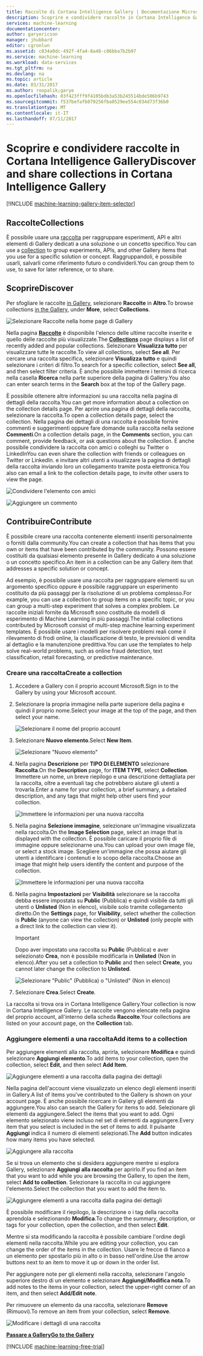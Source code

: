 ```yaml
---
title: Raccolte di Cortana Intelligence Gallery | Documentazione Microsoft
description: Scoprire e condividere raccolte in Cortana Intelligence Gallery.
services: machine-learning
documentationcenter: 
author: garyericson
manager: jhubbard
editor: cgronlun
ms.assetid: c834a0dc-492f-4fa4-8a48-c86bba7b2b97
ms.service: machine-learning
ms.workload: data-services
ms.tgt_pltfrm: na
ms.devlang: na
ms.topic: article
ms.date: 03/31/2017
ms.author: roopalik;garye
ms.openlocfilehash: 03f423fff9f4105bdb3a53b245514bde506b9743
ms.sourcegitcommit: f537befafb079256fba0529ee554c034d73f36b0
ms.translationtype: MT
ms.contentlocale: it-IT
ms.lasthandoff: 07/11/2017
---
```

# <a name="discover-and-share-collections-in-cortana-intelligence-gallery"></a><span data-ttu-id="32ffc-103">Scoprire e condividere raccolte in Cortana Intelligence Gallery</span><span class="sxs-lookup"><span data-stu-id="32ffc-103">Discover and share collections in Cortana Intelligence Gallery</span></span>
[!INCLUDE [machine-learning-gallery-item-selector](../../includes/machine-learning-gallery-item-selector.md)]

## <a name="collections"></a><span data-ttu-id="32ffc-104">Raccolte</span><span class="sxs-lookup"><span data-stu-id="32ffc-104">Collections</span></span>
<span data-ttu-id="32ffc-105">È possibile usare una [raccolta](https://gallery.cortanaintelligence.com/collections) per raggruppare esperimenti, API e altri elementi di Gallery dedicati a una soluzione o un concetto specifico.</span><span class="sxs-lookup"><span data-stu-id="32ffc-105">You can use a [collection](https://gallery.cortanaintelligence.com/collections) to group experiments, APIs, and other Gallery items that you use for a specific solution or concept.</span></span> <span data-ttu-id="32ffc-106">Raggruppandoli, è possibile usarli, salvarli come riferimento futuro o condividerli.</span><span class="sxs-lookup"><span data-stu-id="32ffc-106">You can group them to use, to save for later reference, or to share.</span></span>

## <a name="discover"></a><span data-ttu-id="32ffc-107">Scoprire</span><span class="sxs-lookup"><span data-stu-id="32ffc-107">Discover</span></span>
<span data-ttu-id="32ffc-108">Per sfogliare le raccolte [in Gallery](http://gallery.cortanaintelligence.com), selezionare **Raccolte** in **Altro**.</span><span class="sxs-lookup"><span data-stu-id="32ffc-108">To browse collections [in the Gallery](http://gallery.cortanaintelligence.com), under **More**, select **Collections**.</span></span>

![Selezionare Raccolte nella home page di Gallery](media/machine-learning-gallery-collections/select-collections-in-gallery.png)

<span data-ttu-id="32ffc-110">Nella pagina **[Raccolte](https://gallery.cortanaintelligence.com/collections)** è disponibile l'elenco delle ultime raccolte inserite e quello delle raccolte più visualizzate.</span><span class="sxs-lookup"><span data-stu-id="32ffc-110">The **[Collections](https://gallery.cortanaintelligence.com/collections)** page displays a list of recently added and popular collections.</span></span> <span data-ttu-id="32ffc-111">Selezionare **Visualizza tutto** per visualizzare tutte le raccolte.</span><span class="sxs-lookup"><span data-stu-id="32ffc-111">To view all collections, select **See all**.</span></span> <span data-ttu-id="32ffc-112">Per cercare una raccolta specifica, selezionare **Visualizza tutto** e quindi selezionare i criteri di filtro.</span><span class="sxs-lookup"><span data-stu-id="32ffc-112">To search for a specific collection, select **See all**, and then select filter criteria.</span></span> <span data-ttu-id="32ffc-113">È anche possibile immettere i termini di ricerca nella casella **Ricerca** nella parte superiore della pagina di Gallery.</span><span class="sxs-lookup"><span data-stu-id="32ffc-113">You also can enter search terms in the **Search** box at the top of the Gallery page.</span></span>

<span data-ttu-id="32ffc-114">È possibile ottenere altre informazioni su una raccolta nella pagina di dettagli della raccolta.</span><span class="sxs-lookup"><span data-stu-id="32ffc-114">You can get more information about a collection on the collection details page.</span></span> <span data-ttu-id="32ffc-115">Per aprire una pagina di dettagli della raccolta, selezionare la raccolta.</span><span class="sxs-lookup"><span data-stu-id="32ffc-115">To open a collection details page, select the collection.</span></span> <span data-ttu-id="32ffc-116">Nella pagina dei dettagli di una raccolta è possibile fornire commenti e suggerimenti oppure fare domande sulla raccolta nella sezione **Commenti**.</span><span class="sxs-lookup"><span data-stu-id="32ffc-116">On a collection details page, in the **Comments** section, you can comment, provide feedback, or ask questions about the collection.</span></span> <span data-ttu-id="32ffc-117">È anche possibile condividere la raccolta con amici o colleghi su Twitter o LinkedIn</span><span class="sxs-lookup"><span data-stu-id="32ffc-117">You can even share the collection with friends or colleagues on Twitter or LinkedIn.</span></span> <span data-ttu-id="32ffc-118">e invitare altri utenti a visualizzare la pagina di dettagli della raccolta inviando loro un collegamento tramite posta elettronica.</span><span class="sxs-lookup"><span data-stu-id="32ffc-118">You also can email a link to the collection details page, to invite other users to view the page.</span></span>

![Condividere l'elemento con amici](media/machine-learning-gallery-how-to-use-contribute-publish/share-links.png)

![Aggiungere un commento](media/machine-learning-gallery-how-to-use-contribute-publish/comments.png)

## <a name="contribute"></a><span data-ttu-id="32ffc-121">Contribuire</span><span class="sxs-lookup"><span data-stu-id="32ffc-121">Contribute</span></span>
<span data-ttu-id="32ffc-122">È possibile creare una raccolta contenente elementi inseriti personalmente o forniti dalla community.</span><span class="sxs-lookup"><span data-stu-id="32ffc-122">You can create a collection that has items that you own or items that have been contributed by the community.</span></span> <span data-ttu-id="32ffc-123">Possono essere costituiti da qualsiasi elemento presente in Gallery dedicato a una soluzione o un concetto specifico.</span><span class="sxs-lookup"><span data-stu-id="32ffc-123">An item in a collection can be any Gallery item that addresses a specific solution or concept.</span></span>

<span data-ttu-id="32ffc-124">Ad esempio, è possibile usare una raccolta per raggruppare elementi su un argomento specifico oppure è possibile raggruppare un esperimento costituito da più passaggi per la risoluzione di un problema complesso.</span><span class="sxs-lookup"><span data-stu-id="32ffc-124">For example, you can use a collection to group items on a specific topic, or you can group a multi-step experiment that solves a complex problem.</span></span> <span data-ttu-id="32ffc-125">Le raccolte iniziali fornite da Microsoft sono costituite da modelli di esperimento di Machine Learning in più passaggi.</span><span class="sxs-lookup"><span data-stu-id="32ffc-125">The initial collections contributed by Microsoft consist of multi-step machine learning experiment templates.</span></span> <span data-ttu-id="32ffc-126">È possibile usare i modelli per risolvere problemi reali come il rilevamento di frodi online, la classificazione di testo, le previsioni di vendita al dettaglio e la manutenzione predittiva.</span><span class="sxs-lookup"><span data-stu-id="32ffc-126">You can use the templates to help solve real-world problems, such as online fraud detection, text classification, retail forecasting, or predictive maintenance.</span></span>

### <a name="create-a-collection"></a><span data-ttu-id="32ffc-127">Creare una raccolta</span><span class="sxs-lookup"><span data-stu-id="32ffc-127">Create a collection</span></span>

1. <span data-ttu-id="32ffc-128">Accedere a Gallery con il proprio account Microsoft.</span><span class="sxs-lookup"><span data-stu-id="32ffc-128">Sign in to the Gallery by using your Microsoft account.</span></span>

2.  <span data-ttu-id="32ffc-129">Selezionare la propria immagine nella parte superiore della pagina e quindi il proprio nome.</span><span class="sxs-lookup"><span data-stu-id="32ffc-129">Select your image at the top of the page, and then select your name.</span></span>
  
    ![Selezionare il nome del proprio account](media/machine-learning-gallery-collections/click-account-name.png)

3. <span data-ttu-id="32ffc-131">Selezionare **Nuovo elemento**.</span><span class="sxs-lookup"><span data-stu-id="32ffc-131">Select **New Item**.</span></span>
   
    ![Selezionare "Nuovo elemento"](media/machine-learning-gallery-collections/click-new-item.png)
4. <span data-ttu-id="32ffc-133">Nella pagina **Descrizione** per **TIPO DI ELEMENTO** selezionare **Raccolta**.</span><span class="sxs-lookup"><span data-stu-id="32ffc-133">On the **Description** page, for **ITEM TYPE**, select **Collection**.</span></span> <span data-ttu-id="32ffc-134">Immettere un nome, un breve riepilogo e una descrizione dettagliata per la raccolta, oltre a eventuali tag che potrebbero aiutare gli utenti a trovarla.</span><span class="sxs-lookup"><span data-stu-id="32ffc-134">Enter a name for your collection, a brief summary, a detailed description, and any tags that might help other users find your collection.</span></span>
   
    ![Immettere le informazioni per una nuova raccolta](media/machine-learning-gallery-collections/create-collection-page-1.png)
5. <span data-ttu-id="32ffc-136">Nella pagina **Selezione immagine**, selezionare un'immagine visualizzata nella raccolta.</span><span class="sxs-lookup"><span data-stu-id="32ffc-136">On the **Image Selection** page, select an image that is displayed with the collection.</span></span> <span data-ttu-id="32ffc-137">È possibile caricare il proprio file di immagine oppure selezionarne una.</span><span class="sxs-lookup"><span data-stu-id="32ffc-137">You can upload your own image file, or select a stock image.</span></span> <span data-ttu-id="32ffc-138">Scegliere un'immagine che possa aiutare gli utenti a identificare i contenuti e lo scopo della raccolta.</span><span class="sxs-lookup"><span data-stu-id="32ffc-138">Choose an image that might help users identify the content and purpose of the collection.</span></span>
   
    ![Immettere le informazioni per una nuova raccolta](media/machine-learning-gallery-collections/create-collection-page-2.png)
6. <span data-ttu-id="32ffc-140">Nella pagina **Impostazioni** per **Visibilità** selezionare se la raccolta debba essere impostata su **Public** (Pubblica) e quindi visibile da tutti gli utenti o **Unlisted** (Non in elenco), visibile solo tramite collegamento diretto.</span><span class="sxs-lookup"><span data-stu-id="32ffc-140">On the **Settings** page, for **Visibility**, select whether the collection is **Public** (anyone can view the collection) or **Unlisted** (only people with a direct link to the collection can view it).</span></span>
   
   > [!IMPORTANT]
   > <span data-ttu-id="32ffc-141">Dopo aver impostato una raccolta su **Public** (Pubblica) e aver selezionato **Crea**, non è possibile modificarla in **Unlisted** (Non in elenco).</span><span class="sxs-lookup"><span data-stu-id="32ffc-141">After you set a collection to **Public** and then select **Create**, you cannot later change the collection to **Unlisted**.</span></span>
   > 
   > 
   
    ![Selezionare "Public" (Pubblica) o "Unlisted" (Non in elenco)](media/machine-learning-gallery-collections/create-collection-page-3.png)
7. <span data-ttu-id="32ffc-143">Selezionare **Crea**.</span><span class="sxs-lookup"><span data-stu-id="32ffc-143">Select **Create**.</span></span>

<span data-ttu-id="32ffc-144">La raccolta si trova ora in Cortana Intelligence Gallery.</span><span class="sxs-lookup"><span data-stu-id="32ffc-144">Your collection is now in Cortana Intelligence Gallery.</span></span> <span data-ttu-id="32ffc-145">Le raccolte vengono elencate nella pagina del proprio account, all'interno della scheda **Raccolte**.</span><span class="sxs-lookup"><span data-stu-id="32ffc-145">Your collections are listed on your account page, on the **Collection** tab.</span></span>

### <a name="add-items-to-a-collection"></a><span data-ttu-id="32ffc-146">Aggiungere elementi a una raccolta</span><span class="sxs-lookup"><span data-stu-id="32ffc-146">Add items to a collection</span></span>
<span data-ttu-id="32ffc-147">Per aggiungere elementi alla raccolta, aprirla, selezionare **Modifica** e quindi selezionare **Aggiungi elemento**.</span><span class="sxs-lookup"><span data-stu-id="32ffc-147">To add items to your collection, open the collection, select **Edit**, and then select **Add Item**.</span></span>

![Aggiungere elementi a una raccolta dalla pagina dei dettagli](media/machine-learning-gallery-collections/add-to-collection-from-details-page.png)

<span data-ttu-id="32ffc-149">Nella pagina dell'account viene visualizzato un elenco degli elementi inseriti in Gallery.</span><span class="sxs-lookup"><span data-stu-id="32ffc-149">A list of items you've contributed to the Gallery is shown on your account page.</span></span> <span data-ttu-id="32ffc-150">È anche possibile ricercare in Gallery gli elementi da aggiungere.</span><span class="sxs-lookup"><span data-stu-id="32ffc-150">You also can search the Gallery for items to add.</span></span> <span data-ttu-id="32ffc-151">Selezionare gli elementi da aggiungere.</span><span class="sxs-lookup"><span data-stu-id="32ffc-151">Select the items that you want to add.</span></span> <span data-ttu-id="32ffc-152">Ogni elemento selezionato viene incluso nel set di elementi da aggiungere.</span><span class="sxs-lookup"><span data-stu-id="32ffc-152">Every item that you select is included in the set of items to add.</span></span> <span data-ttu-id="32ffc-153">Il pulsante **Aggiungi** indica il numero di elementi selezionati.</span><span class="sxs-lookup"><span data-stu-id="32ffc-153">The **Add** button indicates how many items you have selected.</span></span>

![Aggiungere alla raccolta](media/machine-learning-gallery-collections/add-to-collection.png)

<span data-ttu-id="32ffc-155">Se si trova un elemento che si desidera aggiungere mentre si esplora Gallery, selezionare **Aggiungi alla raccolta** per aprirlo.</span><span class="sxs-lookup"><span data-stu-id="32ffc-155">If you find an item that you want to add while you are browsing the Gallery, to open the item, select **Add to collection**.</span></span> <span data-ttu-id="32ffc-156">Selezionare la raccolta in cui aggiungere l'elemento.</span><span class="sxs-lookup"><span data-stu-id="32ffc-156">Select the collection that you want to add the item to.</span></span>

![Aggiungere elementi a una raccolta dalla pagina dei dettagli](media/machine-learning-gallery-collections/add-to-collection-from-item-details.png)

<span data-ttu-id="32ffc-158">È possibile modificare il riepilogo, la descrizione o i tag della raccolta aprendola e selezionando **Modifica**.</span><span class="sxs-lookup"><span data-stu-id="32ffc-158">To change the summary, description, or tags for your collection, open the collection, and then select **Edit**.</span></span> 

<span data-ttu-id="32ffc-159">Mentre si sta modificando la raccolta è possibile cambiare l'ordine degli elementi nella raccolta.</span><span class="sxs-lookup"><span data-stu-id="32ffc-159">While you are editing your collection, you can change the order of the items in the collection.</span></span> <span data-ttu-id="32ffc-160">Usare le frecce di fianco a un elemento per spostarlo più in alto o in basso nell'ordine.</span><span class="sxs-lookup"><span data-stu-id="32ffc-160">Use the arrow buttons next to an item to move it up or down in the order list.</span></span> 

<span data-ttu-id="32ffc-161">Per aggiungere note per gli elementi nella raccolta, selezionare l'angolo superiore destro di un elemento e selezionare **Aggiungi/Modifica nota**.</span><span class="sxs-lookup"><span data-stu-id="32ffc-161">To add notes to the items in your collection, select the upper-right corner of an item, and then select **Add/Edit note**.</span></span> 

<span data-ttu-id="32ffc-162">Per rimuovere un elemento da una raccolta, selezionare **Remove** (Rimuovi).</span><span class="sxs-lookup"><span data-stu-id="32ffc-162">To remove an item from your collection, select **Remove**.</span></span>

![Modificare i dettagli di una raccolta](media/machine-learning-gallery-collections/change-collection-details.png)

<span data-ttu-id="32ffc-164">**[Passare a Gallery](http://gallery.cortanaintelligence.com)**</span><span class="sxs-lookup"><span data-stu-id="32ffc-164">**[Go to the Gallery](http://gallery.cortanaintelligence.com)**</span></span>

[!INCLUDE [machine-learning-free-trial](../../includes/machine-learning-free-trial.md)]

